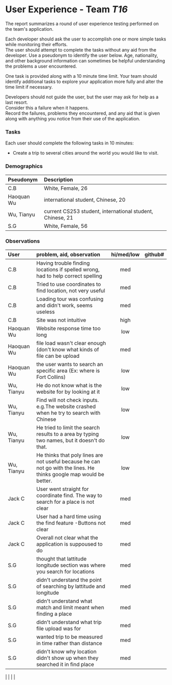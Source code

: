# User Experience - Team *T16* 

The report summarizes a round of user experience testing performed on the team's application.

Each developer should ask the user to accomplish one or more simple tasks while monitoring their efforts.  
The user should attempt to complete the tasks without any aid from the developer.
Use a pseudonym to identify the user below. 
Age, nationality, and other background information can sometimes be helpful understanding the problems a user encountered.

One task is provided along with a 10 minute time limit.
Your team should identify additional tasks to explore your application more fully and alter the time limit if necessary.

Developers should not guide the user, but the user may ask for help as a last resort.  
Consider this a failure when it happens.  
Record the failures, problems they encountered, and any aid that is given along with anything you notice from their use of the application.
 
### Tasks

Each user should complete the following tasks in 10 minutes:

* Create a trip to several cities around the world you would like to visit.


### Demographics

| Pseudonym | Description |
| :--- | :--- |
| C.B | White, Female, 26 |
| Haoquan Wu | international student, Chinese, 20 |
| Wu, Tianyu | current CS253 student, international student, Chinese, 21 |
| S.G | White, Female, 56 |



### Observations

| User | problem, aid, observation | hi/med/low | github#  |
| :--- | :--- | :---: | :---: | 
| C.B | Having trouble finding locations if spelled wrong, had to help correct spelling | med | | 
| C.B | Tried to use coordinates to find location, not very useful | med | |
| C.B | Loading tour was confusing and didn't work, seems useless | med | |
| C.B | Site was not intuitive | high | |
| Haoquan Wu| Website response time too long|low| | 
| Haoquan Wu| file load wasn't clear enough (don't know what kinds of file can be upload|med| |
| Haoquan Wu| the user wants to search an specific area (Ex: where is Fort Collins)|low| | 
| Wu, Tianyu | He do not know what is the website for by looking at it |low| | 
| Wu, Tianyu | Find will not check inputs. e.g.The website crashed when he try to search with Chinese |low| | 
| Wu, Tianyu | He tried to limit the search results to a area by typing two names, but it doesn't do that. |low| | 
| Wu, Tianyu | He thinks that poly lines are not useful because he can not go with the lines. He thinks google map would be better. |low| | 
| Jack C|User went straight for coordinate find. The way to search for a place is not clear | med| 
| Jack C|User had a hard time using the find feature -Buttons not clear| med |
|Jack C | Overall not clear what the application is suppoused to do| med |
| S.G | thought that lattitude longitude section was where you search for locations | med |
| S.G | didn't understand the point of searching by lattitude and longitude | med |
| S.G | didn't understand what match and limit meant when finding a place | med |
| S.G | didn't understand what trip file upload was for | med |
| S.G | wanted trip to be measured in time rather than distance | med |
| S.G | didn't know why location didn't show up when they searched it in find place | med |

| | | |

